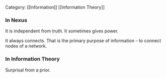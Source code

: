 Category: [[Information]] [[Information Theory]]
### In Nexus
It is independent from truth. 
It sometimes gives power. 

It always connects. 
That is the primary purpose of information - to connect nodes of a network. 

### In Information Theory
Surprisal from a prior. 